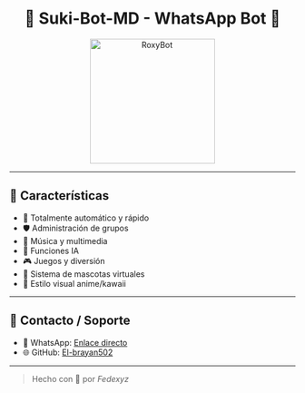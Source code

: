 <h1 align="center">🌸 Suki-Bot-MD - WhatsApp Bot 🌸</h1>

<p align="center">
  <img src="https://n.uguu.se/ZzbXduJq.gif" width="220" alt="RoxyBot" />
</p>

---

## 💮 Características

- 🤖 Totalmente automático y rápido
- 🛡️ Administración de grupos
- 🎵 Música y multimedia
- 🧠 Funciones IA
- 🎮 Juegos y diversión
- 🐾 Sistema de mascotas virtuales
- 🎨 Estilo visual anime/kawaii

---

## 🔗 Contacto / Soporte

- 💬 WhatsApp: [Enlace directo](https://wa.me/51999999999)
- 🌐 GitHub: [El-brayan502](https://github.com/El-brayan502)

---

> Hecho con 💖 por *Fedexyz*